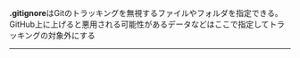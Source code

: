 **.gitignore**はGitのトラッキングを無視するファイルやフォルダを指定できる。  
GitHub上に上げると悪用される可能性があるデータなどはここで指定してトラッキングの対象外にする

---
